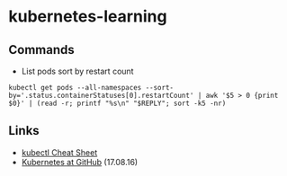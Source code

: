 # kubernetes-learning

## Commands
- List pods sort by restart count
```
kubectl get pods --all-namespaces --sort-by='.status.containerStatuses[0].restartCount' | awk '$5 > 0 {print $0}' | (read -r; printf "%s\n" "$REPLY"; sort -k5 -nr)
```


## Links
- [kubectl Cheat Sheet](https://kubernetes.io/docs/user-guide/kubectl-cheatsheet/)
- [Kubernetes at GitHub](https://githubengineering.com/kubernetes-at-github/) (17.08.16)
